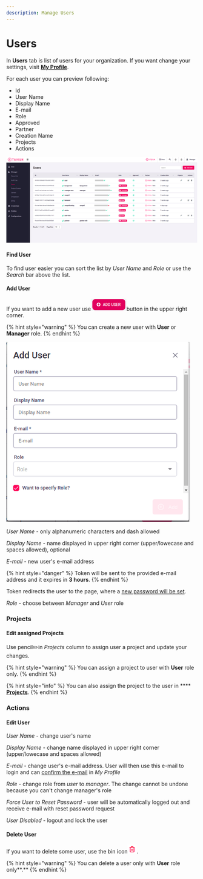 ```yaml
---
description: Manage Users
---
```


# Users

In **Users** tab is list of users for your organization. If you want change your settings, visit [**My Profile**](https://itera.gitbook.io/taikun/user-guide-1/manager/my-profile).

For each user you can preview following:

* Id
* User Name
* Display Name
* E-mail
* Role
* Approved
* Partner
* Creation Name
* Projects
* Actions

![Fig. 1: Users](<../.gitbook/assets/users (9).png>)

####

#### Find User

To find user easier you can sort the list by _User Name_ and _Role_ or use the _Search_ bar above the list.

####

#### Add User

If you want to add a new user use![](<../.gitbook/assets/add userr.png>)button in the upper right corner.

{% hint style="warning" %}
You can create a new user with **User** or **Manager** role.
{% endhint %}

![Fig. 2: Add User](<../.gitbook/assets/add user (10).png>)

_User Name_ - only alphanumeric characters and dash allowed

_Display Name_ - name displayed in upper right corner (upper/lowecase and spaces allowed), optional

_E-mail_ - new user's e-mail address

{% hint style="danger" %}
Token will be sent to the provided e-mail address and it expires in **3 hours**.
{% endhint %}

Token redirects the user to the page, where a [new password will be set](https://itera.gitbook.io/taikun/user-guide-1/manager/login).

_Role_ - choose between _Manager_ and _User_ role



### Projects

#### Edit assigned Projects

Use pencil:pencil2:in _Projects_ column to assign user a project and update your changes.

{% hint style="warning" %}
You can assign a project to user with **User** role only.
{% endhint %}

{% hint style="info" %}
You can also assign the project to the user in **** [**Projects**](https://itera.gitbook.io/taikun/user-guide-1/manager/projects).
{% endhint %}



### Actions

#### Edit User

_User Name_ - change user's name

_Display Name_ - change name displayed in upper right corner (upper/lowecase and spaces allowed)

_E-mail_ - change user's e-mail address. User will then use this e-mail to login and can [confirm the e-mail](https://itera.gitbook.io/taikun/user-guide-1/manager/my-profile#settings) in _My Profile_

_Role_ - change role from _user_ to _manager_. The change cannot be undone because you can't change manager's role

_Force User to Reset Password_ - user will be automatically logged out and receive e-mail with reset password request

_User Disabled_ - logout and lock the user



#### Delete User

If you want to delete some user, use the bin icon![](<../.gitbook/assets/delete (2).png>).

{% hint style="warning" %}
You can delete a user only with **User** role only**.**
{% endhint %}
